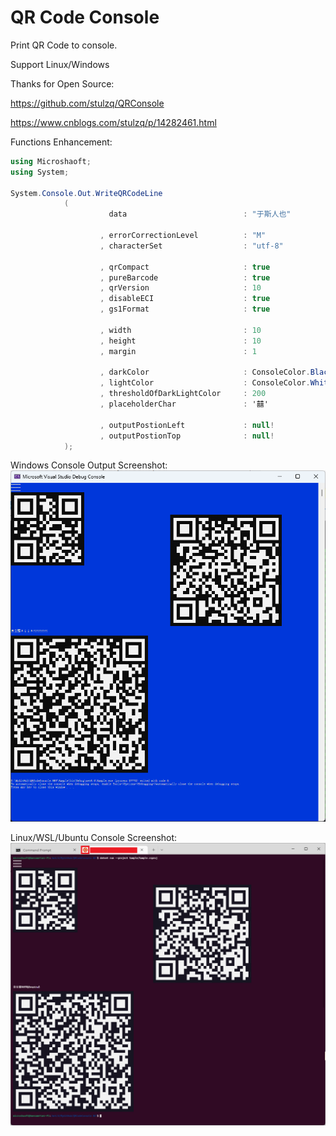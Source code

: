 ﻿# QR Code Console
Print QR Code to console.

Support Linux/Windows

Thanks for Open Source:

https://github.com/stulzq/QRConsole

https://www.cnblogs.com/stulzq/p/14282461.html

Functions Enhancement:


```c#
using Microshaoft;
using System;

System.Console.Out.WriteQRCodeLine
            (
                      data                          : "于斯人也"             //待生成二维码原始数据

                    , errorCorrectionLevel          : "M"                   //二维码纠错级别
                    , characterSet                  : "utf-8"               //二维码字符集

                    , qrCompact                     : true                  //二维码是否压缩
                    , pureBarcode                   : true                  //是否纯条码
                    , qrVersion                     : 10                    //二维码版本
                    , disableECI                    : true                  //是否禁用ECI编码段
                    , gs1Format                     : true                  //是否GS1格式

                    , width                         : 10                    //二维码图像生成宽度
                    , height                        : 10                    //二维码图像生成高度
                    , margin                        : 1                     //二维码图像生成边缘空白宽高度

                    , darkColor                     : ConsoleColor.Black    //控制台二维码输出深颜色
                    , lightColor                    : ConsoleColor.White    //控制台二维码输出浅颜色
                    , thresholdOfDarkLightColor     : 200
                    , placeholderChar               : '囍'                  //控制台二维码输出占位符 同时支持窄宽字符: !@# ㊚㊛囍♀♂♂♀☿♁⚢⚣⚤⚥⚦⚧⚨

                    , outputPostionLeft             : null!                 //控制台二维码输出横向位置
                    , outputPostionTop              : null!                 //控制台二维码输出纵向位置
            );
```

Windows Console Output Screenshot:
![sample](assets/Windows.png)

Linux/WSL/Ubuntu Console Screenshot:
![sample](assets/WSL.Ubuntu.png)

